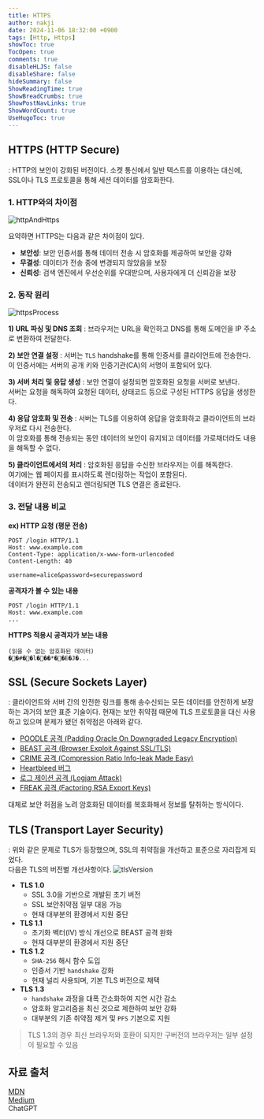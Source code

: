 ```yaml
---
title: HTTPS
author: nakji
date: 2024-11-06 18:32:00 +0900
tags: [Http, Https]
showToc: true
TocOpen: true
comments: true
disableHLJS: false
disableShare: false
hideSummary: false
ShowReadingTime: true
ShowBreadCrumbs: true
ShowPostNavLinks: true
ShowWordCount: true
UseHugoToc: true
---
```


## HTTPS (HTTP Secure)
: HTTP의 보안이 강화된 버전이다. 소켓 통신에서 일반 텍스트를 이용하는 대신에, SSL이나 TLS 프로토콜을 통해 세션 데이터를 암호화한다.

### 1. HTTP와의 차이점
![httpAndHttps](https://yuuuuuuyu.github.io/images/2024/https0.png)

요약하면 HTTPS는 다음과 같은 차이점이 있다.
- **보안성**: 보안 인증서를 통해 데이터 전송 시 암호화를 제공하여 보안을 강화
- **무결성**: 데이터가 전송 중에 변경되지 않았음을 보장
- **신뢰성**: 검색 엔진에서 우선순위를 우대받으며, 사용자에게 더 신뢰감을 보장

### 2. 동작 원리
![httpsProcess](https://yuuuuuuyu.github.io/images/2024/https1.png)

**1) URL 파싱 및 DNS 조회**
: 브라우저는 URL을 확인하고 DNS를 통해 도메인을 IP 주소로 변환하여 전달한다.

**2) 보안 연결 설정**
: 서버는 `TLS` handshake를 통해 인증서를 클라이언트에 전송한다.      
이 인증서에는 서버의 공개 키와 인증기관(CA)의 서명이 포함되어 있다.

**3) 서버 처리 및 응답 생성**
: 보안 연결이 설정되면 암호화된 요청을 서버로 보낸다.   
서버는 요청을 해독하여 요청된 데이터, 상태코드 등으로 구성된 HTTPS 응답을 생성한다.

**4) 응답 암호화 및 전송**
: 서버는 TLS를 이용하여 응답을 암호화하고 클라이언트의 브라우저로 다시 전송한다.    
이 암호화를 통해 전송되는 동안 데이터의 보안이 유지되고 데이터를 가로채더라도 내용을 해독할 수 없다.

**5) 클라이언트에서의 처리**
: 암호화된 응답을 수신한 브라우저는 이를 해독한다.  
여기에는 웹 페이지를 표시하도록 렌더링하는 작업이 포함된다.     
데이터가 완전히 전송되고 렌더링되면 TLS 연결은 종료된다.

### 3. 전달 내용 비교
**ex) HTTP 요청 (평문 전송)**

```
POST /login HTTP/1.1
Host: www.example.com
Content-Type: application/x-www-form-urlencoded
Content-Length: 40

username=alice&password=securepassword
```

**공격자가 볼 수 있는 내용**

```
POST /login HTTP/1.1
Host: www.example.com
...
```

**HTTPS 적용시 공격자가 보는 내용**

```
(읽을 수 없는 암호화된 데이터)
��#��l���*��E�J�...
```


## SSL (Secure Sockets Layer)
: 클라이언트와 서버 간의 안전한 링크를 통해 송수신되는 모든 데이터를 안전하게 보장하는 과거의 보안 표준 기술이다. 현재는 보안 취약점 때문에 TLS 프로토콜을 대신 사용하고 있으며 문제가 됐던 취약점은 아래와 같다.

- [POODLE 공격 (Padding Oracle On Downgraded Legacy Encryption)](https://ko.wikipedia.org/wiki/POODLE)
- [BEAST 공격 (Browser Exploit Against SSL/TLS)](https://docs.digicert.com/ko/certcentral/certificate-tools/discovery-user-guide/tls-ssl-endpoint-vulnerabilities/beast.html)
- [CRIME 공격 (Compression Ratio Info-leak Made Easy)](https://ko.wikipedia.org/wiki/CRIME)
- [Heartbleed 버그](https://ko.wikipedia.org/wiki/%ED%95%98%ED%8A%B8%EB%B8%94%EB%A6%AC%EB%93%9C)
- [로그 제이션 공격 (Logjam Attack)](https://access.redhat.com/ko/articles/1480443)
- [FREAK 공격 (Factoring RSA Export Keys)](https://ko.wikipedia.org/wiki/FREAK)

대체로 보안 허점을 노려 암호화된 데이터를 복호화해서 정보를 탈취하는 방식이다.

## TLS (Transport Layer Security)
: 위와 같은 문제로 TLS가 등장했으며, SSL의 취약점을 개선하고 표준으로 자리잡게 되었다.  
다음은 TLS의 버전별 개선사항이다.
![tlsVersion](https://yuuuuuuyu.github.io/images/2024/https2.png)

- **TLS 1.0**
    - SSL 3.0을 기반으로 개발된 초기 버전
    - SSL 보안취약점 일부 대응 가능
    - 현재 대부분의 환경에서 지원 중단
- **TLS 1.1**
    - 초기화 벡터(IV) 방식 개선으로 BEAST 공격 완화
    - 현재 대부분의 환경에서 지원 중단
- **TLS 1.2**
    - `SHA-256` 해시 함수 도입
    - 인증서 기반 `handshake` 강화
    - 현재 널리 사용되며, 기본 TLS 버전으로 채택
- **TLS 1.3**
    - `handshake` 과정을 대폭 간소화하여 지연 시간 감소
    - 암호화 알고리즘을 최신 것으로 제한하여 보안 강화
    - 대부분의 기존 취약점 제거 및 `PFS` 기본으로 지원

> TLS 1.3의 경우 최신 브라우저와 호환이 되지만 구버전의 브라우저는 일부 설정이 필요할 수 있음


## 자료 출처
[MDN](https://developer.mozilla.org/ko/docs/Glossary/HTTPS)     
[Medium](https://www.devskillbuilder.com/end-to-end-process-of-https-requests-and-responses-32a1f2c9868e)   
ChatGPT